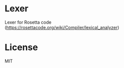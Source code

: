 # Lexer
Lexer for Rosetta code (https://rosettacode.org/wiki/Compiler/lexical_analyzer)

# License
MIT
